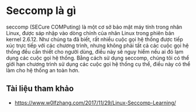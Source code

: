 # Seccomp là gì
seccomp (SECure COMPuting) là một cơ sở bảo mật máy tính trong nhân Linux, được sáp nhập vào dòng chính của nhân Linux trong phiên bản kernel 2.6.12. Như chúng ta đã biết, rất nhiều cuộc gọi hệ thống được tiếp xúc trực tiếp với các chương trình, nhưng không phải tất cả các cuộc gọi hệ thống đều cần thiết cho người dùng, điều này sẽ nguy hiểm nếu ai đó lạm dụng các cuộc gọi hệ thống. Bằng cách sử dụng seccomp, chúng tôi có thể giới hạn chương trình sử dụng các cuộc gọi hệ thống cụ thể, điều này có thể làm cho hệ thống an toàn hơn.


## Tài liệu tham khảo
- https://www.w0lfzhang.com/2017/11/29/Linux-Seccomp-Learning/
